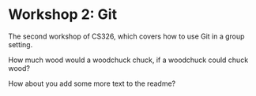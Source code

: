 # Workshop 2: Git
The second workshop of CS326, which covers how to use Git in a group setting.

How much wood would a woodchuck chuck, if a woodchuck could chuck wood?

How about you add some more text to the readme?

